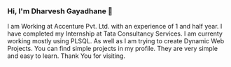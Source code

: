 ### Hi, I'm  Dharvesh Gayadhane 👋

<!--
**DharveshGayadhane/DharveshGayadhane** is a ✨ _special_ ✨ repository because its `README.md` (this file) appears on your GitHub profile.

Here are some ideas to get you started:

- 🔭 I’m currently working on ...
🌱 I’m currently at Accenture Pvt. Ltd..
👯 I’m looking to collaborate on PLSQL, SQL, JAVA EE , Web Projects etc.
🤔 I’m working on building simpler solutions to interactive webpages and inclusion of AI in the process which can be game chager.
- 💬 Ask me about ...
- 📫 How to reach me: ...
- 😄 Pronouns: ...
- ⚡ Fun fact: 
-->
I am Working at Accenture Pvt. Ltd. with an experience of 1 and half year. I have completed my Internship at Tata Consultancy Services.
I am currenty working mostly using PLSQL. As well as I am trying to create Dynamic Web Projects. You can find simple projects in my profile. They are very simple and easy to learn.
Thank You for visiting.
<!-->

